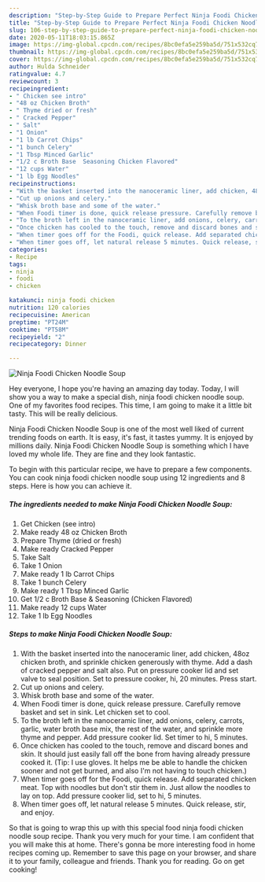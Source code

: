 ```yaml
---
description: "Step-by-Step Guide to Prepare Perfect Ninja Foodi Chicken Noodle Soup"
title: "Step-by-Step Guide to Prepare Perfect Ninja Foodi Chicken Noodle Soup"
slug: 106-step-by-step-guide-to-prepare-perfect-ninja-foodi-chicken-noodle-soup
date: 2020-05-11T18:03:15.865Z
image: https://img-global.cpcdn.com/recipes/8bc0efa5e259ba5d/751x532cq70/ninja-foodi-chicken-noodle-soup-recipe-main-photo.jpg
thumbnail: https://img-global.cpcdn.com/recipes/8bc0efa5e259ba5d/751x532cq70/ninja-foodi-chicken-noodle-soup-recipe-main-photo.jpg
cover: https://img-global.cpcdn.com/recipes/8bc0efa5e259ba5d/751x532cq70/ninja-foodi-chicken-noodle-soup-recipe-main-photo.jpg
author: Hulda Schneider
ratingvalue: 4.7
reviewcount: 3
recipeingredient:
- " Chicken see intro"
- "48 oz Chicken Broth"
- " Thyme dried or fresh"
- " Cracked Pepper"
- " Salt"
- "1 Onion"
- "1 lb Carrot Chips"
- "1 bunch Celery"
- "1 Tbsp Minced Garlic"
- "1/2 c Broth Base  Seasoning Chicken Flavored"
- "12 cups Water"
- "1 lb Egg Noodles"
recipeinstructions:
- "With the basket inserted into the nanoceramic liner, add chicken, 48oz chicken broth, and sprinkle chicken generously with thyme. Add a dash of cracked pepper and salt also. Put on pressure cooker lid and set valve to seal position. Set to pressure cooker, hi, 20 minutes. Press start."
- "Cut up onions and celery."
- "Whisk broth base and some of the water."
- "When Foodi timer is done, quick release pressure. Carefully remove basket and set in sink. Let chicken set to cool."
- "To the broth left in the nanoceramic liner, add onions, celery, carrots, garlic, water broth base mix, the rest of the water, and sprinkle more thyme and pepper. Add pressure cooker lid. Set timer to hi, 5 minutes."
- "Once chicken has cooled to the touch, remove and discard bones and skin. It should just easily fall off the bone from having already pressure cooked it. (Tip: I use gloves. It helps me be able to handle the chicken sooner and not get burned, and also I&#39;m not having to touch chicken.)"
- "When timer goes off for the Foodi, quick release. Add separated chicken meat. Top with noodles but don&#39;t stir them in. Just allow the noodles to lay on top. Add pressure cooker lid, set to hi, 5 minutes."
- "When timer goes off, let natural release 5 minutes. Quick release, stir, and enjoy."
categories:
- Recipe
tags:
- ninja
- foodi
- chicken

katakunci: ninja foodi chicken 
nutrition: 120 calories
recipecuisine: American
preptime: "PT24M"
cooktime: "PT58M"
recipeyield: "2"
recipecategory: Dinner

---
```



![Ninja Foodi Chicken Noodle Soup](https://img-global.cpcdn.com/recipes/8bc0efa5e259ba5d/751x532cq70/ninja-foodi-chicken-noodle-soup-recipe-main-photo.jpg)

Hey everyone, I hope you're having an amazing day today. Today, I will show you a way to make a special dish, ninja foodi chicken noodle soup. One of my favorites food recipes. This time, I am going to make it a little bit tasty. This will be really delicious.

Ninja Foodi Chicken Noodle Soup is one of the most well liked of current trending foods on earth. It is easy, it's fast, it tastes yummy. It is enjoyed by millions daily. Ninja Foodi Chicken Noodle Soup is something which I have loved my whole life. They are fine and they look fantastic.




To begin with this particular recipe, we have to prepare a few components. You can cook ninja foodi chicken noodle soup using 12 ingredients and 8 steps. Here is how you can achieve it.

<!--inarticleads1-->

##### The ingredients needed to make Ninja Foodi Chicken Noodle Soup:

1. Get  Chicken (see intro)
1. Make ready 48 oz Chicken Broth
1. Prepare  Thyme (dried or fresh)
1. Make ready  Cracked Pepper
1. Take  Salt
1. Take 1 Onion
1. Make ready 1 lb Carrot Chips
1. Take 1 bunch Celery
1. Make ready 1 Tbsp Minced Garlic
1. Get 1/2 c Broth Base &amp; Seasoning (Chicken Flavored)
1. Make ready 12 cups Water
1. Take 1 lb Egg Noodles




<!--inarticleads2-->

##### Steps to make Ninja Foodi Chicken Noodle Soup:

1. With the basket inserted into the nanoceramic liner, add chicken, 48oz chicken broth, and sprinkle chicken generously with thyme. Add a dash of cracked pepper and salt also. Put on pressure cooker lid and set valve to seal position. Set to pressure cooker, hi, 20 minutes. Press start.
1. Cut up onions and celery.
1. Whisk broth base and some of the water.
1. When Foodi timer is done, quick release pressure. Carefully remove basket and set in sink. Let chicken set to cool.
1. To the broth left in the nanoceramic liner, add onions, celery, carrots, garlic, water broth base mix, the rest of the water, and sprinkle more thyme and pepper. Add pressure cooker lid. Set timer to hi, 5 minutes.
1. Once chicken has cooled to the touch, remove and discard bones and skin. It should just easily fall off the bone from having already pressure cooked it. (Tip: I use gloves. It helps me be able to handle the chicken sooner and not get burned, and also I&#39;m not having to touch chicken.)
1. When timer goes off for the Foodi, quick release. Add separated chicken meat. Top with noodles but don&#39;t stir them in. Just allow the noodles to lay on top. Add pressure cooker lid, set to hi, 5 minutes.
1. When timer goes off, let natural release 5 minutes. Quick release, stir, and enjoy.




So that is going to wrap this up with this special food ninja foodi chicken noodle soup recipe. Thank you very much for your time. I am confident that you will make this at home. There's gonna be more interesting food in home recipes coming up. Remember to save this page on your browser, and share it to your family, colleague and friends. Thank you for reading. Go on get cooking!
